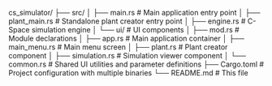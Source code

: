 cs_simulator/
├── src/
│   ├── main.rs                # Main application entry point
│   ├── plant_main.rs          # Standalone plant creator entry point
│   ├── engine.rs              # C-Space simulation engine
│   └── ui/                    # UI components
│       ├── mod.rs             # Module declarations
│       ├── app.rs             # Main application container
│       ├── main_menu.rs       # Main menu screen
│       ├── plant.rs           # Plant creator component
│       ├── simulation.rs      # Simulation viewer component
│       └── common.rs          # Shared UI utilities and parameter definitions
├── Cargo.toml                 # Project configuration with multiple binaries
└── README.md                  # This file
